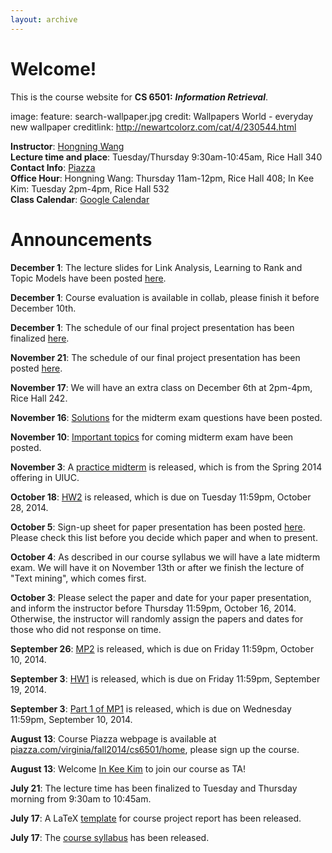 ```yaml
---
layout: archive
---
```

# Welcome!
This is the course website for **CS 6501:** ***Information Retrieval***.

image:
  feature: search-wallpaper.jpg
  credit: Wallpapers World - everyday new wallpaper
  creditlink: http://newartcolorz.com/cat/4/230544.html

**Instructor**: [Hongning Wang](http://sifaka.cs.uiuc.edu/~wang296/)   
**Lecture time and place**: Tuesday/Thursday 9:30am-10:45am, Rice Hall 340   
**Contact Info**: [Piazza](http://piazza.com/virginia/fall2014/cs6501/home)   
**Office Hour**: Hongning Wang: Thursday 11am-12pm, Rice Hall 408; In Kee Kim: Tuesday 2pm-4pm, Rice Hall 532    
**Class Calendar**: [Google Calendar]({{site.baseurl}}/calendar.html)

# Announcements
**December 1**: The lecture slides for Link Analysis, Learning to Rank and Topic Models have been posted [here]({{site.baseurl}}/lectures.html).

**December 1**: Course evaluation is available in collab, please finish it before December 10th.

**December 1**: The schedule of our final project presentation has been finalized [here]({{site.baseurl}}/project.html).

**November 21**: The schedule of our final project presentation has been posted [here]({{site.baseurl}}/project.html).

**November 17**: We will have an extra class on December 6th at 2pm-4pm, Rice Hall 242.

**November 16**: [Solutions]({{site.baseurl}}/midterm.html) for the midterm exam questions have been posted.

**November 10**: [Important topics]({{site.baseurl}}/midterm.html) for coming midterm exam have been posted.

**November 3**: A [practice midterm]({{site.baseurl}}/midterm.html) is released, which is from the Spring 2014 offering in UIUC.

**October 18**: [HW2]({{site.baseurl}}/hws/hw2.html) is released, which is due on Tuesday 11:59pm, October 28, 2014.

**October 5**: Sign-up sheet for paper presentation has been posted [here]({{site.baseurl}}/presentation.html). Please check this list before you decide which paper and when to present.   

**October 4**: As described in our course syllabus we will have a late midterm exam. We will have it on November 13th or after we finish the lecture of "Text mining", which comes first.   

**October 3**: Please select the paper and date for your paper presentation, and inform the instructor before Thursday 11:59pm, October 16, 2014. Otherwise, the instructor will randomly assign the papers and dates for those who did not response on time.  

**September 26**: [MP2]({{site.baseurl}}/mps/mp2.html) is released, which is due on Friday 11:59pm, October 10, 2014. 

**September 3**: [HW1]({{site.baseurl}}/hws/hw1.html) is released, which is due on Friday 11:59pm, September 19, 2014.

**September 3**: [Part 1 of MP1]({{site.baseurl}}/mps/mp1.html) is released, which is due on Wednesday 11:59pm, September 10, 2014.

**August 13**: Course Piazza webpage is available at [piazza.com/virginia/fall2014/cs6501/home](http://piazza.com/virginia/fall2014/cs6501/home), please sign up the course.

**August 13**: Welcome [In Kee Kim](http://www.cs.virginia.edu/~ik2sb/) to join our course as TA!   

**July 21**: The lecture time has been finalized to Tuesday and Thursday morning from 9:30am to 10:45am.

**July 17**: A LaTeX [template]({{site.baseurl}}/docs/cs6501-templates.zip) for course project report has been released.

**July 17**: The [course syllabus]({{site.baseurl}}/docs/syllabus.pdf) has been
released.